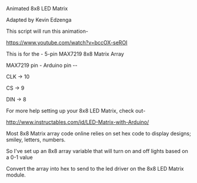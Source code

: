 Animated 8x8 LED Matrix

Adapted by Kevin Edzenga


This script will run this animation-

https://www.youtube.com/watch?v=bccOX-seROI



This is for the - 5-pin MAX7219 8x8 Matrix Array

MAX7219 pin - Arduino pin --

CLK -> 10

CS -> 9

DIN -> 8

For more help setting up your 8x8 LED Matrix, check out-

http://www.instructables.com/id/LED-Matrix-with-Arduino/


Most 8x8 Matrix array code online relies on set hex code to display designs; smiley, letters, numbers.

So I've set up an 8x8 array variable that will turn on and off lights based on a 0-1 value

Convert the array into hex to send to the led driver on the 8x8 LED Matrix module.


